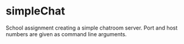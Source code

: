 # simpleChat

School assignment creating a simple chatroom server. Port and host numbers are given as command line arguments.
